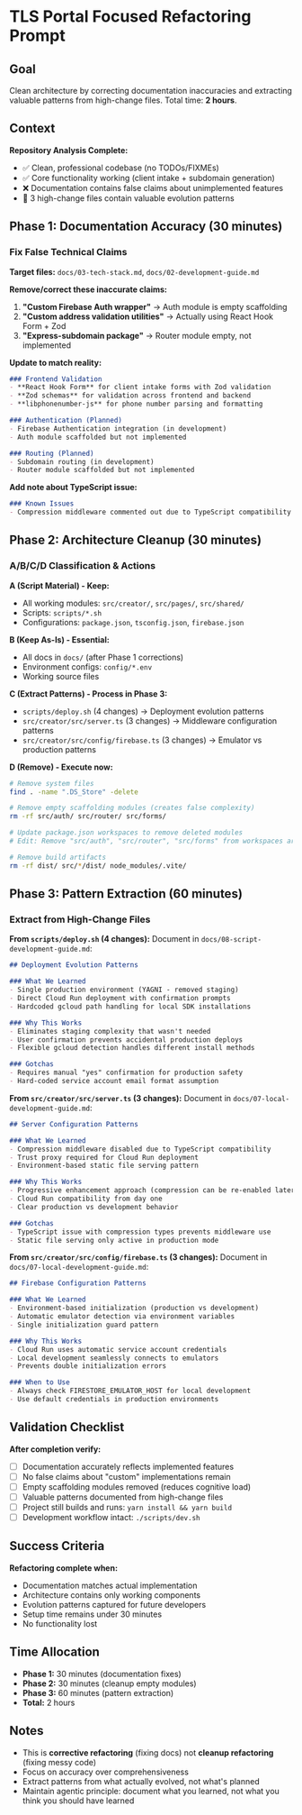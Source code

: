 # TLS Portal Focused Refactoring Prompt

## Goal
Clean architecture by correcting documentation inaccuracies and extracting valuable patterns from high-change files. Total time: **2 hours**.

## Context
**Repository Analysis Complete:**
- ✅ Clean, professional codebase (no TODOs/FIXMEs)
- ✅ Core functionality working (client intake + subdomain generation)
- ❌ Documentation contains false claims about unimplemented features
- 🎯 3 high-change files contain valuable evolution patterns

## Phase 1: Documentation Accuracy (30 minutes)

### Fix False Technical Claims
**Target files:** `docs/03-tech-stack.md`, `docs/02-development-guide.md`

**Remove/correct these inaccurate claims:**
1. **"Custom Firebase Auth wrapper"** → Auth module is empty scaffolding
2. **"Custom address validation utilities"** → Actually using React Hook Form + Zod
3. **"Express-subdomain package"** → Router module empty, not implemented

**Update to match reality:**
```markdown
### Frontend Validation
- **React Hook Form** for client intake forms with Zod validation
- **Zod schemas** for validation across frontend and backend
- **libphonenumber-js** for phone number parsing and formatting

### Authentication (Planned)
- Firebase Authentication integration (in development)
- Auth module scaffolded but not implemented

### Routing (Planned)  
- Subdomain routing (in development)
- Router module scaffolded but not implemented
```

**Add note about TypeScript issue:**
```markdown
### Known Issues
- Compression middleware commented out due to TypeScript compatibility issue
```

## Phase 2: Architecture Cleanup (30 minutes)

### A/B/C/D Classification & Actions

**A (Script Material) - Keep:**
- All working modules: `src/creator/`, `src/pages/`, `src/shared/`
- Scripts: `scripts/*.sh`
- Configurations: `package.json`, `tsconfig.json`, `firebase.json`

**B (Keep As-Is) - Essential:**
- All docs in `docs/` (after Phase 1 corrections)
- Environment configs: `config/*.env`
- Working source files

**C (Extract Patterns) - Process in Phase 3:**
- `scripts/deploy.sh` (4 changes) → Deployment evolution patterns
- `src/creator/src/server.ts` (3 changes) → Middleware configuration patterns  
- `src/creator/src/config/firebase.ts` (3 changes) → Emulator vs production patterns

**D (Remove) - Execute now:**
```bash
# Remove system files
find . -name ".DS_Store" -delete

# Remove empty scaffolding modules (creates false complexity)
rm -rf src/auth/ src/router/ src/forms/

# Update package.json workspaces to remove deleted modules
# Edit: Remove "src/auth", "src/router", "src/forms" from workspaces array

# Remove build artifacts  
rm -rf dist/ src/*/dist/ node_modules/.vite/
```

## Phase 3: Pattern Extraction (60 minutes)

### Extract from High-Change Files

**From `scripts/deploy.sh` (4 changes):**
Document in `docs/08-script-development-guide.md`:
```markdown
## Deployment Evolution Patterns

### What We Learned
- Single production environment (YAGNI - removed staging)
- Direct Cloud Run deployment with confirmation prompts
- Hardcoded gcloud path handling for local SDK installations

### Why This Works
- Eliminates staging complexity that wasn't needed
- User confirmation prevents accidental production deploys
- Flexible gcloud detection handles different install methods

### Gotchas
- Requires manual "yes" confirmation for production safety
- Hard-coded service account email format assumption
```

**From `src/creator/src/server.ts` (3 changes):**
Document in `docs/07-local-development-guide.md`:
```markdown
## Server Configuration Patterns

### What We Learned
- Compression middleware disabled due to TypeScript compatibility
- Trust proxy required for Cloud Run deployment
- Environment-based static file serving pattern

### Why This Works
- Progressive enhancement approach (compression can be re-enabled later)
- Cloud Run compatibility from day one
- Clear production vs development behavior

### Gotchas
- TypeScript issue with compression types prevents middleware use
- Static file serving only active in production mode
```

**From `src/creator/src/config/firebase.ts` (3 changes):**
Document in `docs/07-local-development-guide.md`:
```markdown
## Firebase Configuration Patterns

### What We Learned
- Environment-based initialization (production vs development)
- Automatic emulator detection via environment variables
- Single initialization guard pattern

### Why This Works
- Cloud Run uses automatic service account credentials
- Local development seamlessly connects to emulators
- Prevents double initialization errors

### When to Use
- Always check FIRESTORE_EMULATOR_HOST for local development
- Use default credentials in production environments
```

## Validation Checklist

**After completion verify:**
- [ ] Documentation accurately reflects implemented features
- [ ] No false claims about "custom" implementations remain
- [ ] Empty scaffolding modules removed (reduces cognitive load)
- [ ] Valuable patterns documented from high-change files
- [ ] Project still builds and runs: `yarn install && yarn build`
- [ ] Development workflow intact: `./scripts/dev.sh`

## Success Criteria

**Refactoring complete when:**
- Documentation matches actual implementation
- Architecture contains only working components  
- Evolution patterns captured for future developers
- Setup time remains under 30 minutes
- No functionality lost

## Time Allocation
- **Phase 1:** 30 minutes (documentation fixes)
- **Phase 2:** 30 minutes (cleanup empty modules)  
- **Phase 3:** 60 minutes (pattern extraction)
- **Total:** 2 hours

## Notes
- This is **corrective refactoring** (fixing docs) not **cleanup refactoring** (fixing messy code)
- Focus on accuracy over comprehensiveness
- Extract patterns from what actually evolved, not what's planned
- Maintain agentic principle: document what you learned, not what you think you should have learned